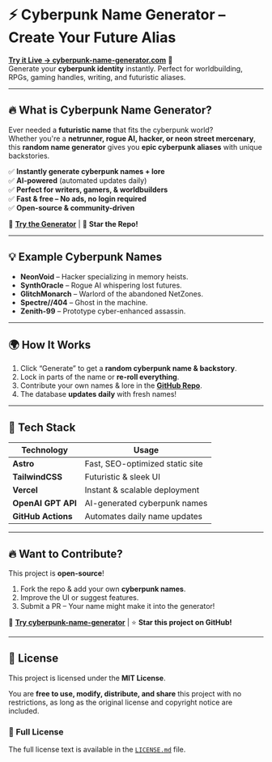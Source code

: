# ⚡ Cyberpunk Name Generator – Create Your Future Alias

**[Try it Live → cyberpunk-name-generator.com](https://cyberpunk-name-generator.com)** 🚀  
Generate your **cyberpunk identity** instantly. Perfect for worldbuilding, RPGs, gaming handles, writing, and futuristic aliases.

---

## 🔥 What is Cyberpunk Name Generator?

Ever needed a **futuristic name** that fits the cyberpunk world?  
Whether you're a **netrunner, rogue AI, hacker, or neon street mercenary**, this **random name generator** gives you **epic cyberpunk aliases** with unique backstories.

✅ **Instantly generate cyberpunk names + lore**  
✅ **AI-powered** (automated updates daily)  
✅ **Perfect for writers, gamers, & worldbuilders**  
✅ **Fast & free – No ads, no login required**  
✅ **Open-source & community-driven**

🔗 **[Try the Generator](https://cyberpunk-name-generator.com)** | 🌟 **Star the Repo!**

---

## 💡 Example Cyberpunk Names

- **NeonVoid** – Hacker specializing in memory heists.
- **SynthOracle** – Rogue AI whispering lost futures.
- **GlitchMonarch** – Warlord of the abandoned NetZones.
- **Spectre//404** – Ghost in the machine.
- **Zenith-99** – Prototype cyber-enhanced assassin.

---

## 🌍 How It Works

1. Click “Generate” to get a **random cyberpunk name & backstory**.
2. Lock in parts of the name or **re-roll everything**.
3. Contribute your own names & lore in the **[GitHub Repo](https://github.com/mlane/cyberpunk-name-generator)**.
4. The database **updates daily** with fresh names!

---

## 🔧 Tech Stack

| **Technology**     | **Usage**                       |
| ------------------ | ------------------------------- |
| **Astro**          | Fast, SEO-optimized static site |
| **TailwindCSS**    | Futuristic & sleek UI           |
| **Vercel**         | Instant & scalable deployment   |
| **OpenAI GPT API** | AI-generated cyberpunk names    |
| **GitHub Actions** | Automates daily name updates    |

---

## 🔥 Want to Contribute?

This project is **open-source**!

1. Fork the repo & add your own **cyberpunk names**.
2. Improve the UI or suggest features.
3. Submit a PR – Your name might make it into the generator!

🚀 **[Try cyberpunk-name-generator](https://cyberpunk-name-generator.com)** | ⭐ **Star this project on GitHub!**

---

## 📜 License

This project is licensed under the **MIT License**.

You are **free to use, modify, distribute, and share** this project with no restrictions, as long as the original
license and copyright notice are included.

### 📄 Full License

The full license text is available in the [`LICENSE.md`](./LICENSE.md) file.
